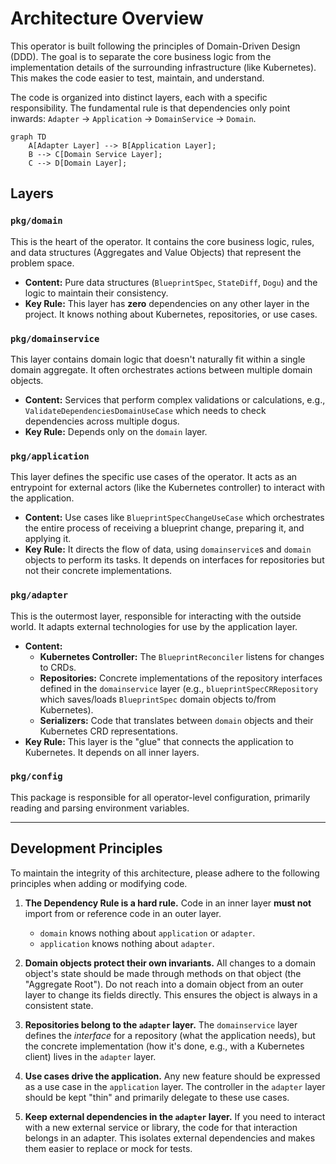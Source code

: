 # Architecture Overview

This operator is built following the principles of Domain-Driven Design (DDD). The goal is to separate the core business logic from the implementation details of the surrounding infrastructure (like Kubernetes). This makes the code easier to test, maintain, and understand.

The code is organized into distinct layers, each with a specific responsibility. The fundamental rule is that dependencies only point inwards: `Adapter` -> `Application` -> `DomainService` -> `Domain`.

```mermaid
graph TD
    A[Adapter Layer] --> B[Application Layer];
    B --> C[Domain Service Layer];
    C --> D[Domain Layer];
```

## Layers

### `pkg/domain`
This is the heart of the operator. It contains the core business logic, rules, and data structures (Aggregates and Value Objects) that represent the problem space.

- **Content:** Pure data structures (`BlueprintSpec`, `StateDiff`, `Dogu`) and the logic to maintain their consistency.
- **Key Rule:** This layer has **zero** dependencies on any other layer in the project. It knows nothing about Kubernetes, repositories, or use cases.

### `pkg/domainservice`
This layer contains domain logic that doesn't naturally fit within a single domain aggregate. It often orchestrates actions between multiple domain objects.

- **Content:** Services that perform complex validations or calculations, e.g., `ValidateDependenciesDomainUseCase` which needs to check dependencies across multiple dogus.
- **Key Rule:** Depends only on the `domain` layer.

### `pkg/application`
This layer defines the specific use cases of the operator. It acts as an entrypoint for external actors (like the Kubernetes controller) to interact with the application.

- **Content:** Use cases like `BlueprintSpecChangeUseCase` which orchestrates the entire process of receiving a blueprint change, preparing it, and applying it.
- **Key Rule:** It directs the flow of data, using `domainservice`s and `domain` objects to perform its tasks. It depends on interfaces for repositories but not their concrete implementations.

### `pkg/adapter`
This is the outermost layer, responsible for interacting with the outside world. It adapts external technologies for use by the application layer.

- **Content:**
    - **Kubernetes Controller:** The `BlueprintReconciler` listens for changes to CRDs.
    - **Repositories:** Concrete implementations of the repository interfaces defined in the `domainservice` layer (e.g., `blueprintSpecCRRepository` which saves/loads `BlueprintSpec` domain objects to/from Kubernetes).
    - **Serializers:** Code that translates between `domain` objects and their Kubernetes CRD representations.
- **Key Rule:** This layer is the "glue" that connects the application to Kubernetes. It depends on all inner layers.

### `pkg/config`
This package is responsible for all operator-level configuration, primarily reading and parsing environment variables.

---

## Development Principles

To maintain the integrity of this architecture, please adhere to the following principles when adding or modifying code.

1.  **The Dependency Rule is a hard rule.** Code in an inner layer **must not** import from or reference code in an outer layer.
    - `domain` knows nothing about `application` or `adapter`.
    - `application` knows nothing about `adapter`.

2.  **Domain objects protect their own invariants.** All changes to a domain object's state should be made through methods on that object (the "Aggregate Root"). Do not reach into a domain object from an outer layer to change its fields directly. This ensures the object is always in a consistent state.

3.  **Repositories belong to the `adapter` layer.** The `domainservice` layer defines the *interface* for a repository (what the application needs), but the concrete implementation (how it's done, e.g., with a Kubernetes client) lives in the `adapter` layer.

4.  **Use cases drive the application.** Any new feature should be expressed as a use case in the `application` layer. The controller in the `adapter` layer should be kept "thin" and primarily delegate to these use cases.

5.  **Keep external dependencies in the `adapter` layer.** If you need to interact with a new external service or library, the code for that interaction belongs in an adapter. This isolates external dependencies and makes them easier to replace or mock for tests.
